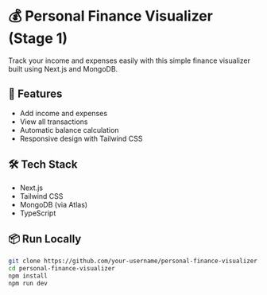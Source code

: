 # 💰 Personal Finance Visualizer (Stage 1)

Track your income and expenses easily with this simple finance visualizer built using Next.js and MongoDB.

## 🚀 Features
- Add income and expenses
- View all transactions
- Automatic balance calculation
- Responsive design with Tailwind CSS

## 🛠️ Tech Stack
- Next.js
- Tailwind CSS
- MongoDB (via Atlas)
- TypeScript

## 📦 Run Locally
```bash
git clone https://github.com/your-username/personal-finance-visualizer.git
cd personal-finance-visualizer
npm install
npm run dev

